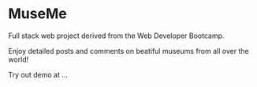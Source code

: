 # MuseMe
Full stack web project derived from the Web Developer Bootcamp. 

Enjoy detailed posts and comments on beatiful museums from all over the world!

Try out demo at ...